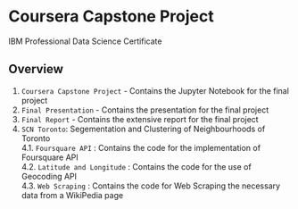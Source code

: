 # Coursera Capstone Project
IBM Professional Data Science Certificate

## Overview

1. `Coursera Capstone Project` - Contains the Jupyter Notebook for the final project
2. `Final Presentation` - Contains the presentation for the final project
3. `Final Report` - Contains the extensive report for the final project
4. `SCN Toronto`: Segementation and Clustering of Neighbourhoods of Toronto    
  4.1. `Foursquare API` : Contains the code for the implementation of Foursquare API    
  4.2. `Latitude and Longitude` : Contains the code for the use of Geocoding API   
  4.3. `Web Scraping` : Contains the code for Web Scraping the necessary data from a WikiPedia page
